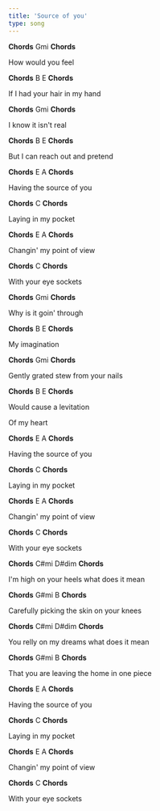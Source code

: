 ```yaml
---
title: 'Source of you'
type: song
---
```





**Chords** Gmi **Chords**

How would you feel

**Chords** B E **Chords**

If I had your hair in my hand

**Chords** Gmi **Chords**

I know it isn't real

**Chords** B E **Chords**

But I can reach out and pretend


**Chords** E A **Chords**

Having the source of you

**Chords** C **Chords**

Laying in my pocket

**Chords** E A **Chords**

Changin' my point of view

**Chords** C **Chords**

With your eye sockets


**Chords** Gmi **Chords**

Why is it goin' through

**Chords** B E **Chords**

My imagination

**Chords** Gmi **Chords**

Gently grated stew from your nails

**Chords** B E **Chords**

Would cause a levitation

Of my heart


**Chords** E A **Chords**

Having the source of you

**Chords** C **Chords**

Laying in my pocket

**Chords** E A **Chords**

Changin' my point of view

**Chords** C **Chords**

With your eye sockets


**Chords** C#mi D#dim **Chords**

I'm high on your heels what does it mean

**Chords** G#mi B **Chords**

Carefully picking the skin on your knees

**Chords** C#mi D#dim **Chords**

You relly on my dreams what does it mean

**Chords** G#mi B **Chords**

That you are leaving the home in one piece


**Chords** E A **Chords**

Having the source of you

**Chords** C **Chords**

Laying in my pocket

**Chords** E A **Chords**

Changin' my point of view

**Chords** C **Chords**

With your eye sockets
